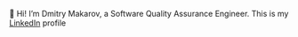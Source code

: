  👋 Hi! I’m Dmitry Makarov, a Software Quality Assurance Engineer. This is my [LinkedIn](www.linkedin.com/in/dimmakarof) profile 
<!---
dmmgh/dmmgh is a ✨ special ✨ repository because its `README.md` (this file) appears on your GitHub profile.
You can click the Preview link to take a look at your changes.
--->
